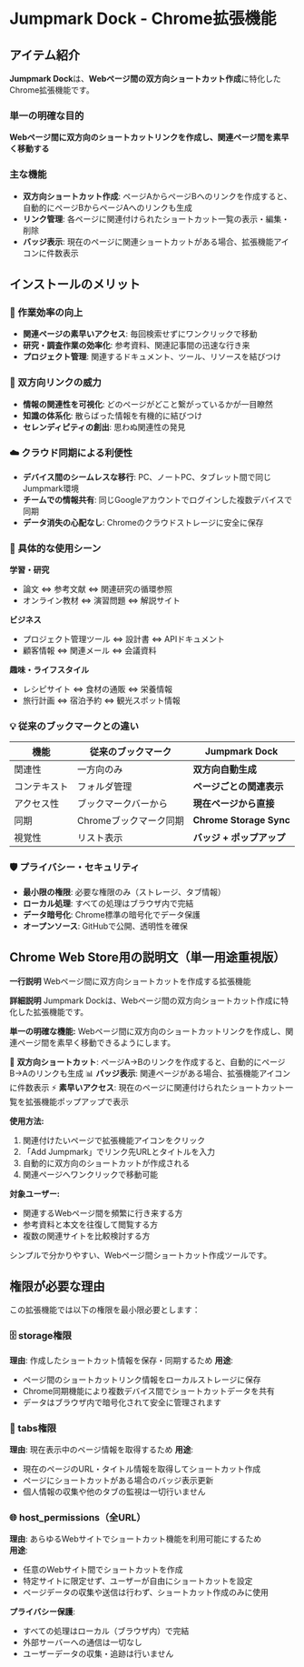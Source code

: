 # Jumpmark Dock - Chrome拡張機能

## アイテム紹介

**Jumpmark Dock**は、**Webページ間の双方向ショートカット作成**に特化したChrome拡張機能です。

### 単一の明確な目的
**Webページ間に双方向のショートカットリンクを作成し、関連ページ間を素早く移動する**

### 主な機能
- **双方向ショートカット作成**: ページAからページBへのリンクを作成すると、自動的にページBからページAへのリンクも生成
- **リンク管理**: 各ページに関連付けられたショートカット一覧の表示・編集・削除
- **バッジ表示**: 現在のページに関連ショートカットがある場合、拡張機能アイコンに件数表示

## インストールのメリット

### 🚀 作業効率の向上
- **関連ページの素早いアクセス**: 毎回検索せずにワンクリックで移動
- **研究・調査作業の効率化**: 参考資料、関連記事間の迅速な行き来
- **プロジェクト管理**: 関連するドキュメント、ツール、リソースを結びつけ

### 🔄 双方向リンクの威力
- **情報の関連性を可視化**: どのページがどこと繋がっているかが一目瞭然
- **知識の体系化**: 散らばった情報を有機的に結びつけ
- **セレンディピティの創出**: 思わぬ関連性の発見

### ☁️ クラウド同期による利便性
- **デバイス間のシームレスな移行**: PC、ノートPC、タブレット間で同じJumpmark環境
- **チームでの情報共有**: 同じGoogleアカウントでログインした複数デバイスで同期
- **データ消失の心配なし**: Chromeのクラウドストレージに安全に保存

### 🎯 具体的な使用シーン

**学習・研究**
- 論文 ⇔ 参考文献 ⇔ 関連研究の循環参照
- オンライン教材 ⇔ 演習問題 ⇔ 解説サイト

**ビジネス**
- プロジェクト管理ツール ⇔ 設計書 ⇔ APIドキュメント
- 顧客情報 ⇔ 関連メール ⇔ 会議資料

**趣味・ライフスタイル**
- レシピサイト ⇔ 食材の通販 ⇔ 栄養情報
- 旅行計画 ⇔ 宿泊予約 ⇔ 観光スポット情報

### 💡 従来のブックマークとの違い

| 機能 | 従来のブックマーク | Jumpmark Dock |
|------|-------------------|---------------|
| 関連性 | 一方向のみ | **双方向自動生成** |
| コンテキスト | フォルダ管理 | **ページごとの関連表示** |
| アクセス性 | ブックマークバーから | **現在ページから直接** |
| 同期 | Chromeブックマーク同期 | **Chrome Storage Sync** |
| 視覚性 | リスト表示 | **バッジ + ポップアップ** |

### 🛡️ プライバシー・セキュリティ
- **最小限の権限**: 必要な権限のみ（ストレージ、タブ情報）
- **ローカル処理**: すべての処理はブラウザ内で完結
- **データ暗号化**: Chrome標準の暗号化でデータ保護
- **オープンソース**: GitHubで公開、透明性を確保

## Chrome Web Store用の説明文（単一用途重視版）

**一行説明**
Webページ間に双方向ショートカットを作成する拡張機能

**詳細説明**
Jumpmark Dockは、Webページ間の双方向ショートカット作成に特化した拡張機能です。

**単一の明確な機能:**
Webページ間に双方向のショートカットリンクを作成し、関連ページ間を素早く移動できるようにします。

🔗 **双方向ショートカット**: ページA→Bのリンクを作成すると、自動的にページB→Aのリンクも生成
📊 **バッジ表示**: 関連ページがある場合、拡張機能アイコンに件数表示
⚡ **素早いアクセス**: 現在のページに関連付けられたショートカット一覧を拡張機能ポップアップで表示

**使用方法:**
1. 関連付けたいページで拡張機能アイコンをクリック
2. 「Add Jumpmark」でリンク先URLとタイトルを入力
3. 自動的に双方向のショートカットが作成される
4. 関連ページへワンクリックで移動可能

**対象ユーザー:**
- 関連するWebページ間を頻繁に行き来する方
- 参考資料と本文を往復して閲覧する方
- 複数の関連サイトを比較検討する方

シンプルで分かりやすい、Webページ間ショートカット作成ツールです。

## 権限が必要な理由

この拡張機能では以下の権限を最小限必要とします：

### 🗄️ storage権限
**理由**: 作成したショートカット情報を保存・同期するため
**用途**: 
- ページ間のショートカットリンク情報をローカルストレージに保存
- Chrome同期機能により複数デバイス間でショートカットデータを共有
- データはブラウザ内で暗号化されて安全に管理されます

### 📄 tabs権限  
**理由**: 現在表示中のページ情報を取得するため
**用途**:
- 現在のページのURL・タイトル情報を取得してショートカット作成
- ページにショートカットがある場合のバッジ表示更新
- 個人情報の収集や他のタブの監視は一切行いません

### 🌐 host_permissions（全URL）
**理由**: あらゆるWebサイトでショートカット機能を利用可能にするため  
**用途**:
- 任意のWebサイト間でショートカットを作成
- 特定サイトに限定せず、ユーザーが自由にショートカットを設定
- ページデータの収集や送信は行わず、ショートカット作成のみに使用

**プライバシー保護**:
- すべての処理はローカル（ブラウザ内）で完結
- 外部サーバーへの通信は一切なし
- ユーザーデータの収集・追跡は行いません